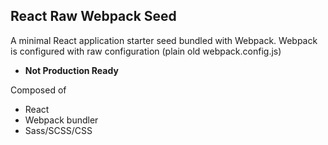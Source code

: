 ## React Raw Webpack Seed

A minimal React application starter seed bundled with Webpack. Webpack is configured with raw configuration (plain old webpack.config.js)

- **Not Production Ready**

Composed of

- React 
- Webpack bundler
- Sass/SCSS/CSS
